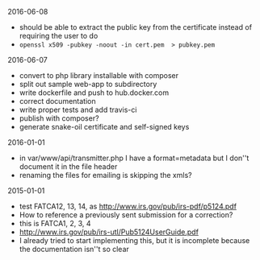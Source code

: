 2016-06-08
* should be able to extract the public key from the certificate instead of requiring the user to do
 * `openssl x509 -pubkey -noout -in cert.pem  > pubkey.pem`

2016-06-07
* convert to php library installable with composer
* split out sample web-app to subdirectory
* write dockerfile and push to hub.docker.com
* correct documentation
* write proper tests and add travis-ci
* publish with composer?
* generate snake-oil certificate and self-signed keys

2016-01-01
* in var/www/api/transmitter.php I have a format=metadata but I don''t document it in the file header
* renaming the files for emailing is skipping the xmls?

2015-01-01
* test FATCA12, 13, 14, as http://www.irs.gov/pub/irs-pdf/p5124.pdf
 * How to reference a previously sent submission for a correction?
 * this is FATCA1, 2, 3, 4
 * http://www.irs.gov/pub/irs-utl/Pub5124UserGuide.pdf
 * I already tried to start implementing this, but it is incomplete because the documentation isn''t so clear
